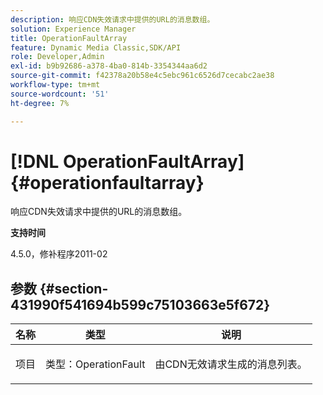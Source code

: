 ```yaml
---
description: 响应CDN失效请求中提供的URL的消息数组。
solution: Experience Manager
title: OperationFaultArray
feature: Dynamic Media Classic,SDK/API
role: Developer,Admin
exl-id: b9b92686-a378-4ba0-814b-3354344aa6d2
source-git-commit: f42378a20b58e4c5ebc961c6526d7cecabc2ae38
workflow-type: tm+mt
source-wordcount: '51'
ht-degree: 7%

---
```


# [!DNL OperationFaultArray]{#operationfaultarray}

响应CDN失效请求中提供的URL的消息数组。

**支持时间**

4.5.0，修补程序2011-02

## 参数 {#section-431990f541694b599c75103663e5f672}

<table id="table_C8AEAC1759E144499557ECEBDAF740B9"> 
 <thead> 
  <tr> 
   <th class="entry"> <b> 名称</b> </th> 
   <th class="entry"> <b> 类型</b> </th> 
   <th class="entry"> <b> 说明</b> </th> 
  </tr> 
 </thead>
 <tbody> 
  <tr valign="top"> 
   <td> <p> <span class="codeph"> <span class="varname"> 项目</span> </span> </p> </td> 
   <td> <p> <span class="codeph"> 类型：OperationFault</span> </p> </td> 
   <td> <p> 由CDN无效请求生成的消息列表。 </p> </td> 
  </tr> 
 </tbody> 
</table>
